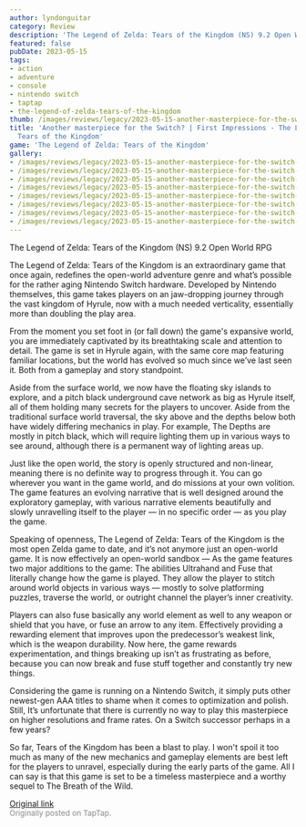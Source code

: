 ```yaml
---
author: lyndonguitar
category: Review
description: 'The Legend of Zelda: Tears of the Kingdom (NS) 9.2 Open World RPG'
featured: false
pubDate: 2023-05-15
tags:
- action
- adventure
- console
- nintendo switch
- taptap
- the-legend-of-zelda-tears-of-the-kingdom
thumb: /images/reviews/legacy/2023-05-15-another-masterpiece-for-the-switch--first-impressions---the-legend-of-zelda-tears-of-the--0.avif
title: 'Another masterpiece for the Switch? | First Impressions - The Legend of Zelda:
  Tears of the Kingdom'
game: 'The Legend of Zelda: Tears of the Kingdom'
gallery:
- /images/reviews/legacy/2023-05-15-another-masterpiece-for-the-switch--first-impressions---the-legend-of-zelda-tears-of-the--0.avif
- /images/reviews/legacy/2023-05-15-another-masterpiece-for-the-switch--first-impressions---the-legend-of-zelda-tears-of-the--1.avif
- /images/reviews/legacy/2023-05-15-another-masterpiece-for-the-switch--first-impressions---the-legend-of-zelda-tears-of-the--2.avif
- /images/reviews/legacy/2023-05-15-another-masterpiece-for-the-switch--first-impressions---the-legend-of-zelda-tears-of-the--3.avif
- /images/reviews/legacy/2023-05-15-another-masterpiece-for-the-switch--first-impressions---the-legend-of-zelda-tears-of-the--4.avif
- /images/reviews/legacy/2023-05-15-another-masterpiece-for-the-switch--first-impressions---the-legend-of-zelda-tears-of-the--5.avif
- /images/reviews/legacy/2023-05-15-another-masterpiece-for-the-switch--first-impressions---the-legend-of-zelda-tears-of-the--6.avif
- /images/reviews/legacy/2023-05-15-another-masterpiece-for-the-switch--first-impressions---the-legend-of-zelda-tears-of-the--7.avif
---
```

The Legend of Zelda: Tears of the Kingdom (NS)
9.2
Open World
RPG

The Legend of Zelda: Tears of the Kingdom is an extraordinary game that once again, redefines the open-world adventure genre and what’s possible for the rather aging Nintendo Switch hardware. Developed by Nintendo themselves, this game takes players on an jaw-dropping journey through the vast kingdom of Hyrule, now with a much needed verticality, essentially more than doubling the play area.

From the moment you set foot in (or fall down) the game's expansive world, you are immediately captivated by its breathtaking scale and attention to detail. The game is set in Hyrule again, with the same core map featuring familiar locations, but the world has evolved so much since we’ve last seen it. Both from a gameplay and story standpoint.

Aside from the surface world, we now have the floating sky islands to explore, and a pitch black underground cave network as big as Hyrule itself, all of them holding many secrets for the players to uncover. Aside from the traditional surface world traversal, the sky above and the depths below both have widely differing mechanics in play. For example, The Depths are mostly in pitch black, which will require lighting them up in various ways to see around, although there is a permanent way of lighting areas up.

Just like the open world, the story is openly structured and non-linear, meaning there is no definite way to progress through it. You can go wherever you want in the game world, and do missions at your own volition. The game features an evolving narrative that is well designed around the exploratory gameplay, with various narrative elements beautifully and slowly unravelling itself to the player — in no specific order — as you play the game.

Speaking of openness, The Legend of Zelda: Tears of the Kingdom is the most open Zelda game to date, and it’s not anymore just an open-world game. It is now effectively an open-world sandbox — As the game features two major additions to the game: The abilities Ultrahand and Fuse that literally change how the game is played. They allow the player to stitch around world objects in various ways — mostly to solve platforming puzzles, traverse the world, or outright channel the player’s inner creativity.

Players can also fuse basically any world element as well to any weapon or shield that you have, or fuse an arrow to any item. Effectively providing a rewarding element that improves upon the predecessor’s weakest link, which is the weapon durability. Now here, the game rewards experimentation, and things breaking up isn’t as frustrating as before, because you can now break and fuse stuff together and constantly try new things.

Considering the game is running on a Nintendo Switch, it simply puts other newest-gen AAA titles to shame when it comes to optimization and polish. Still, It’s unfortunate that there is currently no way to play this masterpiece on higher resolutions and frame rates. On a Switch successor perhaps in a few years?

So far, Tears of the Kingdom has been a blast to play. I won't spoil it too much as many of the new mechanics and gameplay elements are best left for the players to unravel, especially during the early parts of the game. All I can say is that this game is set to be a timeless masterpiece and a worthy sequel to The Breath of the Wild.

[Original link](https://www.taptap.io/post/5447831)<br><span style="font-size: 0.95em; color: #888;">Originally posted on TapTap.</span>